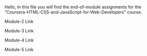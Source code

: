 Hello,
In this file you will find the end-of-module assignments for the “Coursera-HTML-CSS-and-JavaScript-for-Web-Developers” course.

Module-2 Link

Module-3 Link

Module-4 Link

Module-5 Link
